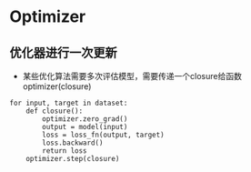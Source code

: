 # Optimizer
## 优化器进行一次更新
- 某些优化算法需要多次评估模型，需要传递一个closure给函数optimizer(closure)
```
for input, target in dataset:
    def closure():
        optimizer.zero_grad()
        output = model(input)
        loss = loss_fn(output, target)
        loss.backward()
        return loss
    optimizer.step(closure)
```

